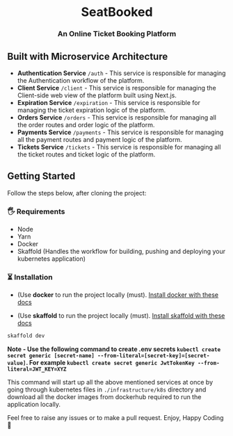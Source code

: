 <h1 align="center">SeatBooked</h1>
<h3 align="center">An Online Ticket Booking Platform</h3>

## Built with Microservice Architecture

- **Authentication Service** `/auth` - This service is responsible for managing the Authentication workflow of the platform.
- **Client Service** `/client` - This service is responsible for managing the Client-side web view of the platform built using Next.js.
- **Expiration Service** `/expiration` - This service is responsible for managing the ticket expiration logic of the platform.
- **Orders Service** `/orders` - This service is responsible for managing all the order routes and order logic of the platform.
- **Payments Service** `/payments` - This service is responsible for managing all the payment routes and payment logic of the platform.
- **Tickets Service** `/tickets` - This service is responsible for managing all the ticket routes and ticket logic of the platform.

## Getting Started

Follow the steps below, after cloning the project:

### 🖐 Requirements

- Node
- Yarn
- Docker
- Skaffold (Handles the workflow for building, pushing and deploying your kubernetes application)

### ⏳ Installation

- (Use **docker** to run the project locally (must). [Install docker with these docs](https://docs.docker.com/engine/install/)

- (Use **skaffold** to run the project locally (must). [Install skaffold with these docs](https://skaffold.dev/docs/install/)

```bash
skaffold dev
```

**Note - Use the following command to create .env secrets `kubectl create secret generic [secret-name] --from-literal=[secret-key]=[secret-value]`. For example `kubectl create secret generic JwtTokenKey --from-literal=JWT_KEY=XYZ`**

This command will start up all the above mentioned services at once by going through kubernetes files in `./infrastructure/k8s` directory and download all the docker images from dockerhub required to run the application locally.

Feel free to raise any issues or to make a pull request.
Enjoy, Happy Coding 🎉
